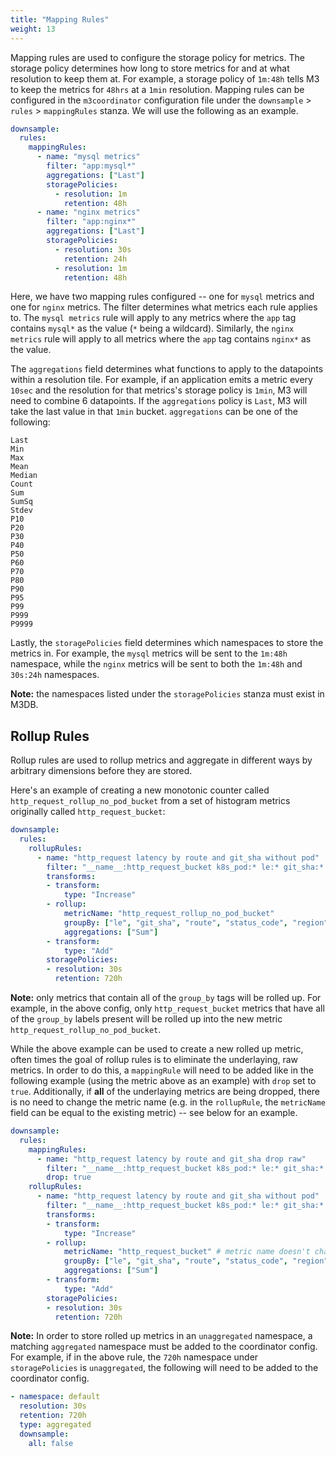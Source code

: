 ```yaml
---
title: "Mapping Rules"
weight: 13
---
```


Mapping rules are used to configure the storage policy for metrics. The storage policy
determines how long to store metrics for and at what resolution to keep them at.
For example, a storage policy of `1m:48h` tells M3 to keep the metrics for `48hrs` at a
`1min` resolution. Mapping rules can be configured in the `m3coordinator` configuration file
under the `downsample` > `rules` > `mappingRules` stanza. We will use the following as an
example. 

```yaml
downsample:
  rules:
    mappingRules:
      - name: "mysql metrics"
        filter: "app:mysql*"
        aggregations: ["Last"]
        storagePolicies:
          - resolution: 1m
            retention: 48h
      - name: "nginx metrics"
        filter: "app:nginx*"
        aggregations: ["Last"]
        storagePolicies:
          - resolution: 30s
            retention: 24h
          - resolution: 1m
            retention: 48h
```

Here, we have two mapping rules configured -- one for `mysql` metrics and one for `nginx`
metrics. The filter determines what metrics each rule applies to. The `mysql metrics` rule 
will apply to any metrics where the `app` tag contains `mysql*` as the value (`*` being a wildcard).
Similarly, the `nginx metrics` rule will apply to all metrics where the `app` tag contains 
`nginx*` as the value.

The `aggregations` field determines what functions to apply to the datapoints within a 
resolution tile. For example, if an application emits a metric every `10sec` and the resolution
for that metrics's storage policy is `1min`, M3 will need to combine 6 datapoints. If the `aggregations`
policy is `Last`, M3 will take the last value in that `1min` bucket. `aggregations` can be one 
of the following:

```
Last
Min
Max
Mean
Median
Count
Sum
SumSq
Stdev
P10
P20
P30
P40
P50
P60
P70
P80
P90
P95
P99
P999
P9999
```

Lastly, the `storagePolicies` field determines which namespaces to store the metrics in. For example, 
the `mysql` metrics will be sent to the `1m:48h` namespace, while the `nginx` metrics will be sent to 
both the `1m:48h` and `30s:24h` namespaces.

**Note:** the namespaces listed under the `storagePolicies` stanza must exist in M3DB.

## Rollup Rules

Rollup rules are used to rollup metrics and aggregate in different ways by 
arbitrary dimensions before they are stored. 

Here's an example of creating a new monotonic counter called 
`http_request_rollup_no_pod_bucket` from a set of histogram metrics originally 
called `http_request_bucket`:

```yaml
downsample:
  rules:
    rollupRules:
      - name: "http_request latency by route and git_sha without pod"
        filter: "__name__:http_request_bucket k8s_pod:* le:* git_sha:* route:*"
        transforms:
        - transform:
            type: "Increase"
        - rollup:
            metricName: "http_request_rollup_no_pod_bucket"
            groupBy: ["le", "git_sha", "route", "status_code", "region"]
            aggregations: ["Sum"]
        - transform:
            type: "Add"
        storagePolicies:
        - resolution: 30s
          retention: 720h
```

**Note:** only metrics that contain all of the `group_by` tags will be rolled up.
For example, in the above config, only `http_request_bucket` metrics that 
have all of the `group_by` labels present will be rolled up into the new
metric `http_request_rollup_no_pod_bucket`.

While the above example can be used to create a new rolled up metric, 
often times the goal of rollup rules is to eliminate the underlaying, 
raw metrics. In order to do this, a `mappingRule` will need to be 
added like in the following example (using the metric above as an example) 
with `drop` set to `true`. Additionally, if **all** of the underlaying metrics are
being dropped, there is no need to change the metric name (e.g. in the 
`rollupRule`, the `metricName` field can be equal to the existing metric) --
see below for an example.

```yaml
downsample:
  rules:
    mappingRules:
      - name: "http_request latency by route and git_sha drop raw"
        filter: "__name__:http_request_bucket k8s_pod:* le:* git_sha:* route:*"
        drop: true
    rollupRules:
      - name: "http_request latency by route and git_sha without pod"
        filter: "__name__:http_request_bucket k8s_pod:* le:* git_sha:* route:*"
        transforms:
        - transform:
            type: "Increase"
        - rollup:
            metricName: "http_request_bucket" # metric name doesn't change
            groupBy: ["le", "git_sha", "route", "status_code", "region"]
            aggregations: ["Sum"]
        - transform:
            type: "Add"
        storagePolicies:
        - resolution: 30s
          retention: 720h
```

**Note:** In order to store rolled up metrics in an `unaggregated` namespace,
a matching `aggregated` namespace must be added to the coordinator config. For 
example, if in the above rule, the `720h` namespace under `storagePolicies` 
is `unaggregated`, the following will need to be added to the coordinator config.

```yaml
- namespace: default
  resolution: 30s
  retention: 720h
  type: aggregated
  downsample:
    all: false
```
